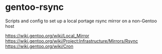 # gentoo-rsync
Scripts and config to set up a local portage rsync mirror on a non-Gentoo host

https://wiki.gentoo.org/wiki/Local_Mirror
https://wiki.gentoo.org/wiki/Project:Infrastructure/Mirrors/Rsync
https://wiki.gentoo.org/wiki/Cron
